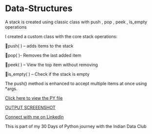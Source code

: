 # Data-Structures
A stack is created using classic class with push , pop , peek , is_empty operations

I created a custom class with the core stack operations:

🔹push( ) – adds items to the stack

🔹pop( )- Removes the last added item

🔹peek( ) – View the top item without removing

🔹is_empty( ) – Check if the stack is empty

The push() method is enhanced to accept multiple items at once using *args.

[Click here to view the PY file](https://github.com/JayaraniArunachalam/Days-between-two-dates/blob/main/Day%2011%20%20Calculate%20the%20days%20between%20two%20dates.py)

[OUTPUT SCREEENSHOT](https://github.com/JayaraniArunachalam/Days-between-two-days/blob/main/Calculate%20days%20between%20dates.png)

[Connect with me on LinkedIn](https://www.linkedin.com/in/jayarani-arunachalam-23jun1990/)

This is part of my 30 Days of Python journey with the Indian Data Club
